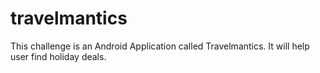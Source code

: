 # travelmantics
This challenge is an Android Application called Travelmantics. It will help user find holiday deals.
